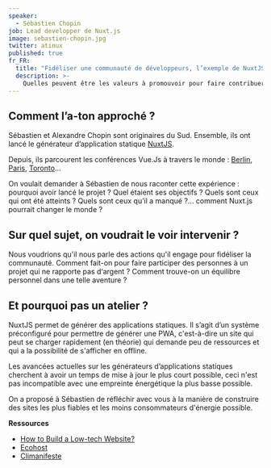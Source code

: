 ```yaml
---
speaker:
  - Sébastien Chopin
job: Lead developper de Nuxt.js
image: sebastien-chopin.jpg
twitter: atinux
published: true
fr_FR:
  title: "Fidéliser une communauté de développeurs, l’exemple de NuxtJS"
  description: >-
    Quelles peuvent être les valeurs à promouvoir pour faire contribuer des développeurs à un projet Open-Source comme NuxtJS. Aujourd’hui, je vis de mes contributions à ce projet, et je suis très heureux.
---
```


## Comment l’a-ton approché ?

Sébastien et Alexandre Chopin sont originaires du Sud. Ensemble, ils ont lancé le générateur d’application statique [NuxtJS](https://fr.nuxtjs.org/).

Depuis, ils parcourent les conférences Vue.Js à travers le monde : [Berlin](https://colloq.io/events/zeit-day/2017/berlin/1/speakers/sebastien-chopin), [Paris](https://www.dotconferences.com/2016/12/sebastien-chopin-nuxtjs-universal-vuejs-applications), [Toronto](https://www.meetup.com/fr-FR/Vue-Toronto/events/)…

On voulait demander à Sébastien de nous raconter cette expérience : pourquoi avoir lancé le projet ? Quel étaient ses objectifs ? Quels sont ceux qui ont été atteints ? Quels sont ceux qu’il a manqué ?… comment Nuxt.js pourrait changer le monde ?

## Sur quel sujet, on voudrait le voir intervenir ?

Nous voudrions qu'il nous parle des actions qu'il engage pour fidéliser la communauté. Comment fait-on pour faire participer des personnes à un projet qui ne rapporte pas d‘argent ? Comment trouve-on un équilibre personnel dans une telle aventure ?

## Et pourquoi pas un atelier ?

NuxtJS permet de générer des applications statiques. Il s’agit d’un système préconfiguré pour permettre de générer une PWA, c'est-à-dire un site qui peut se charger rapidement (en théorie) qui demande peu de ressources et qui a la possibilité de s'afficher en offline.

Les avancées actuelles sur les générateurs d’applications statiques cherchent à avoir un temps de mise à jour le plus court possible, ceci n'est pas incompatible avec une empreinte énergétique la plus basse possible.

On a proposé à Sébastien de réfléchir avec vous à la manière de construire des sites les plus fiables et les moins consommateurs d'énergie possible.

**Ressources**
  * [How to Build a Low-tech Website?](https://solar.lowtechmagazine.com/2018/09/how-to-build-a-lowtech-website/)
  * [Ecohost](https://ecoho.st/)
  * [Climanifeste](https://www.climanifeste.net/)
